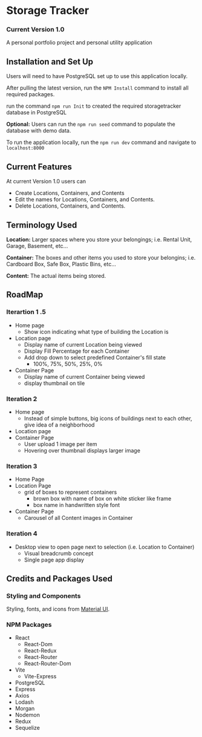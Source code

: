 # Storage Tracker
### Current Version 1.0
A personal portfolio project and personal utility application

## Installation and Set Up
Users will need to have PostgreSQL set up to use this application locally.

After pulling the latest version, run the  `NPM Install` command to install all required packages.

run the command `npm run Init` to created the required storagetracker database in PostgreSQL

**Optional:** Users can run the `npm run seed` command to populate the database with demo data.

To run the application locally, run the `npm run dev` command and navigate to `localhost:8000`

## Current Features 
At current Version 1.0 users can
- Create Locations, Containers, and Contents
- Edit the names for Locations, Containers, and Contents.
- Delete Locations, Containers, and Contents.

## Terminology Used
**Location:** Larger spaces where you store your belongings; i.e. Rental Unit, Garage, Basement, etc...

**Container:** The boxes and other items you used to store your belongins; i.e. Cardboard Box, Safe Box, Plastic Bins, etc...

**Content:** The actual items being stored.


## RoadMap
### Iterartion 1 .5
- Home page
	- Show icon indicating what type of building the Location is
- Location page
	- Display name of current Location being viewed
    - Display Fill Percentage for each Container
    - Add drop down to select predefined Container's fill state
		- 100%, 75%, 50%, 25%, 0%
- Container Page
    - Display name of current Container being viewed
	- display thumbnail on tile

### Iteration 2
- Home page
	- Instead of simple buttons, big icons of buildings next to each other, give idea of a neighborhood
- Location page
- Container Page
	- User upload 1 image per item
	- Hovering over thumbnail displays larger image

### Iteration 3
- Home Page
- Location Page
	- grid of boxes to represent containers
		- brown box with name of box on white sticker like frame
		- box name in handwritten style font
- Container Page
	- Carousel of all Content images in Container

### Iteration 4
- Desktop view to open page next to selection (i.e. Location to Container)
	- Visual breadcrumb concept
	- Single page app display

## Credits and Packages Used
### Styling and Components
Styling, fonts, and icons from [Material UI](https://mui.com/).
### NPM Packages
- React
    - React-Dom
    - React-Redux
    - React-Router
    - React-Router-Dom
- Vite
    - Vite-Express
- PostgreSQL
- Express
- Axios
- Lodash
- Morgan
- Nodemon
- Redux
- Sequelize